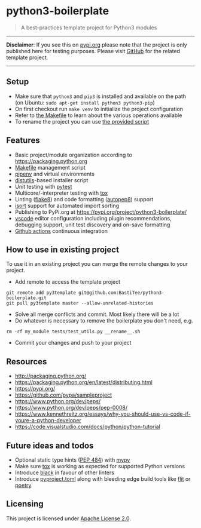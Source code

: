 # python3-boilerplate

> A best-practices template project for Python3 modules

---

**Disclaimer**: If you see this on [pypi.org](https://pypi.org/project/python3-boilerplate/) please note that the project is only published here for testing purposes. Please visit [GitHub](https://github.com/BastiTee/python3-boilerplate) for the related template project.

---

## Setup

- Make sure that `python3` and `pip3` is installed and available on the path (on Ubuntu: `sudo apt-get install python3 python3-pip`)
- On first checkout run `make venv` to initialize the project configuration
- Refer to [the Makefile](Makefile) to learn about the various operations available
- To rename the project you can use [the provided script](__rename__.sh)

## Features

- Basic project/module organization according to <https://packaging.python.org>
- [Makefile](Makefile) management script
- [pipenv](https://github.com/pypa/pipenv) and virtual environments
- [distutils](https://docs.python.org/3/library/distutils.html)-based installer script
- Unit testing with [pytest](https://docs.pytest.org/en/latest/)
- Multicore/-interpreter testing with [tox](https://tox.readthedocs.io/en/latest/)
- Linting ([flake8](http://flake8.pycqa.org)) and code formatting ([autopep8](https://github.com/hhatto/autopep8)) support
- [isort](https://pypi.org/project/isort/) support for automated import sorting
- Publishing to PyPi.org at <https://pypi.org/project/python3-boilerplate/>
- [vscode](https://code.visualstudio.com/) editor configuration including plugin recommendations, debugging support, unit test discovery and on-save formatting
- [Github actions](https://github.com/BastiTee/python3-boilerplate/actions) continuous integration

## How to use in existing project

To use it in an existing project you can merge the remote changes to your project.

- Add remote to access the template project

```shell
git remote add py3template git@github.com:BastiTee/python3-boilerplate.git
git pull py3template master --allow-unrelated-histories
```

- Solve all merge conflicts and commit. Most likely there will be a lot
- Do whatever is necessary to remove the boilerplate you don't need, e.g.

```shell
rm -rf my_module tests/test_utils.py __rename__.sh
```

- Commit your changes and push to your project

## Resources

- <http://packaging.python.org/>
- <https://packaging.python.org/en/latest/distributing.html>
- <https://pypi.org/>
- <https://github.com/pypa/sampleproject>
- <https://www.python.org/dev/peps/>
- <https://www.python.org/dev/peps/pep-0008/>
- <https://www.kennethreitz.org/essays/why-you-should-use-vs-code-if-youre-a-python-developer>
- <https://code.visualstudio.com/docs/python/python-tutorial>

## Future ideas and todos

- Optional static type hints ([PEP 484](https://www.python.org/dev/peps/pep-0484/)) with [mypy](https://github.com/python/mypy)
- Make sure [tox](https://tox.readthedocs.io/) is working as expected for supported Python versions
- Introduce [black](https://github.com/psf/black) in favour of other linters
- Introduce [pyproject.toml](https://www.python.org/dev/peps/pep-0518/) along with bleeding edge build tools like [flit](https://flit.readthedocs.io/en/latest/rationale.html) or [poetry](https://python-poetry.org/)

## Licensing

This project is licensed under [Apache License 2.0](LICENSE.txt).
